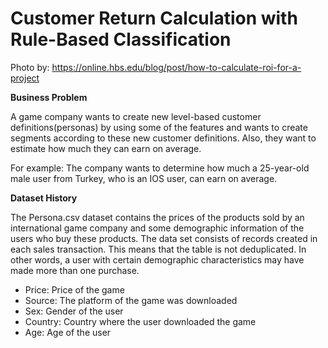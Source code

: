 # Customer Return Calculation with Rule-Based Classification


Photo by: https://online.hbs.edu/blog/post/how-to-calculate-roi-for-a-project

**Business Problem**

A game company wants to create new level-based customer definitions(personas) by using some of the features and wants to create segments according to these new customer definitions. Also, they want to estimate how much they can earn on average.

For example: The company wants to determine how much a 25-year-old male user from Turkey, who is an IOS user, can earn on average.

**Dataset History**

The Persona.csv dataset contains the prices of the products sold by an international game company and some demographic information of the users who buy these products. The data set consists of records created in each sales transaction. This means that the table is not deduplicated. In other words, a user with certain demographic characteristics may have made more than one purchase.


* Price: Price of the game
* Source: The platform of the game was downloaded
* Sex: Gender of the user
* Country: Country where the user downloaded the game
* Age: Age of the user
